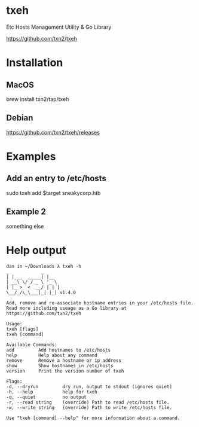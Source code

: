 # txeh
Etc Hosts Management Utility & Go Library

https://github.com/txn2/txeh

# Installation
## MacOS
brew install txn2/tap/txeh
## Debian
https://github.com/txn2/txeh/releases


# Examples

## Add an entry to /etc/hosts
sudo txeh add $target sneakycorp.htb

## Example 2
something else

# Help output
```
dan in ~/Downloads λ txeh -h
_            _
| |___  _____| |__
| __\ \/ / _ \ '_ \
| |_ >  <  __/ | | |
\__/_/\_\___|_| |_| v1.4.0

Add, remove and re-associate hostname entries in your /etc/hosts file.
Read more including useage as a Go library at https://github.com/txn2/txeh

Usage:
txeh [flags]
txeh [command]

Available Commands:
add         Add hostnames to /etc/hosts
help        Help about any command
remove      Remove a hostname or ip address
show        Show hostnames in /etc/hosts
version     Print the version number of txeh

Flags:
-d, --dryrun         dry run, output to stdout (ignores quiet)
-h, --help           help for txeh
-q, --quiet          no output
-r, --read string    (override) Path to read /etc/hosts file.
-w, --write string   (override) Path to write /etc/hosts file.

Use "txeh [command] --help" for more information about a command.

```

